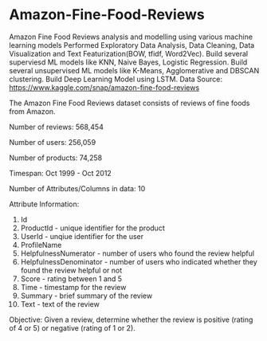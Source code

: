 # Amazon-Fine-Food-Reviews
Amazon Fine Food Reviews analysis and modelling using various machine learning models
Performed Exploratory Data Analysis, Data Cleaning, Data Visualization and Text Featurization(BOW, tfidf, Word2Vec). 
Build several superviesd ML models like KNN, Naive Bayes, Logistic Regression.
Build several unsupervised ML models like K-Means, Agglomerative and DBSCAN clustering.
Build Deep Learning Model using LSTM.
Data Source: https://www.kaggle.com/snap/amazon-fine-food-reviews

The Amazon Fine Food Reviews dataset consists of reviews of fine foods from Amazon.

Number of reviews: 568,454

Number of users: 256,059

Number of products: 74,258

Timespan: Oct 1999 - Oct 2012

Number of Attributes/Columns in data: 10

Attribute Information:
1. Id
2. ProductId - unique identifier for the product
3. UserId - unqiue identifier for the user
4. ProfileName
5. HelpfulnessNumerator - number of users who found the review helpful
6. HelpfulnessDenominator - number of users who indicated whether they found the review
helpful or not
7. Score - rating between 1 and 5
8. Time - timestamp for the review
9. Summary - brief summary of the review
10. Text - text of the review

Objective:
Given a review, determine whether the review is positive (rating of 4 or 5) or negative (rating of 1
or 2).
